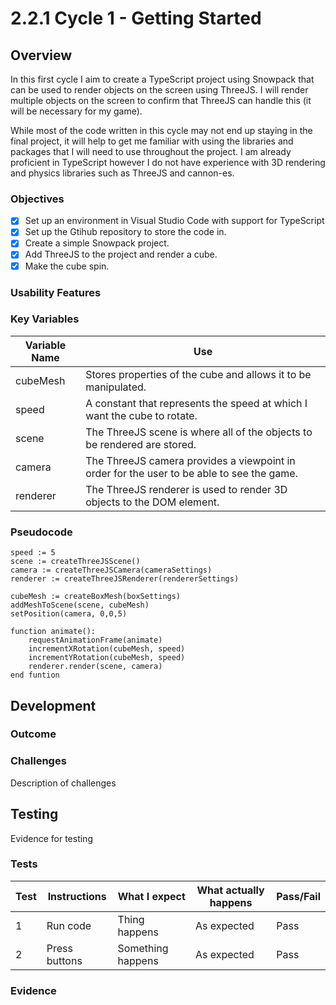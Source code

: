 # 2.2.1 Cycle 1 - Getting Started

## Overview

In this first cycle I aim to create a TypeScript project using Snowpack that can be used to render objects on the screen using ThreeJS. I will render multiple objects on the screen to confirm that ThreeJS can handle this (it will be necessary for my game).

While most of the code written in this cycle may not end up staying in the final project, it will help to get me familiar with using the libraries and packages that I will need to use throughout the project. I am already proficient in TypeScript however I do not have experience with 3D rendering and physics libraries such as ThreeJS and cannon-es.&#x20;

### Objectives

* [x] Set up an environment in Visual Studio Code with support for TypeScript
* [x] Set up the Gtihub repository to store the code in.
* [x] Create a simple Snowpack project.
* [x] Add ThreeJS to the project and render a cube.
* [x] Make the cube spin.

### Usability Features

### Key Variables

| Variable Name | Use                                                                                       |
| ------------- | ----------------------------------------------------------------------------------------- |
| cubeMesh      | Stores properties of the cube and allows it to be manipulated.                            |
| speed         | A constant that represents the speed at which I want the cube to rotate.                  |
| scene         | The ThreeJS scene is where all of the objects to be rendered are stored.                  |
| camera        | The ThreeJS camera provides a viewpoint in order for the user to be able to see the game. |
| renderer      | The ThreeJS renderer is used to render 3D objects to the DOM element.                     |

### Pseudocode

```
speed := 5
scene := createThreeJSScene()
camera := createThreeJSCamera(cameraSettings)
renderer := createThreeJSRenderer(rendererSettings)

cubeMesh := createBoxMesh(boxSettings)
addMeshToScene(scene, cubeMesh)
setPosition(camera, 0,0,5)

function animate():
    requestAnimationFrame(animate)
    incrementXRotation(cubeMesh, speed)
    incrementYRotation(cubeMesh, speed)
    renderer.render(scene, camera)
end funtion

```

## Development

### Outcome

### Challenges

Description of challenges

## Testing

Evidence for testing

### Tests

| Test | Instructions  | What I expect     | What actually happens | Pass/Fail |
| ---- | ------------- | ----------------- | --------------------- | --------- |
| 1    | Run code      | Thing happens     | As expected           | Pass      |
| 2    | Press buttons | Something happens | As expected           | Pass      |

### Evidence
